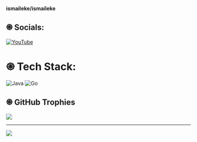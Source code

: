 **ismaileke/ismaileke** 

## ֎ Socials:
[![YouTube](https://img.shields.io/badge/YouTube-%23FF0000.svg?logo=YouTube&logoColor=white)](https://youtube.com/@thronplo) 

# ֎ Tech Stack:
![Java](https://img.shields.io/badge/java-%23ED8B00.svg?style=for-the-badge&logo=java&logoColor=white) ![Go](https://img.shields.io/badge/go-%2300ADD8.svg?style=for-the-badge&logo=go&logoColor=white)

## ֎ GitHub Trophies
![](https://github-profile-trophy.vercel.app/?username=ismaileke&theme=radical&no-frame=false&no-bg=false&margin-w=4)

---
[![](https://visitcount.itsvg.in/api?id=ismaileke&icon=5&color=0)](https://visitcount.itsvg.in)

<!-- Proudly created with GPRM ( https://gprm.itsvg.in ) -->
